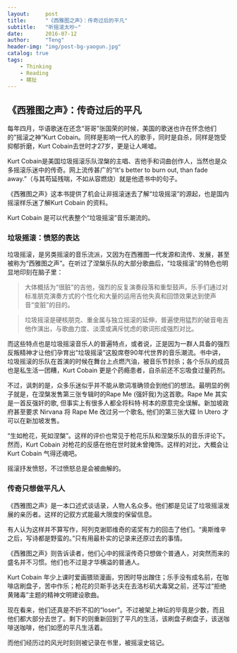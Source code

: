 ```yaml
---
layout:     post
title:      "《西雅图之声》：传奇过后的平凡"
subtitle:   "听摇滚太吵~"
date:       2016-07-12
author:     "Teng"
header-img: "img/post-bg-yaogun.jpg"
catalog: true
tags:
    - Thinking
    - Reading
    - 瞎扯
---
```


## 《西雅图之声》：传奇过后的平凡

每年四月，华语歌迷在还念“哥哥”张国荣的时候，美国的歌迷也许在怀念他们的”摇滚之神“Kurt Cobain。同样是影响一代人的歌手，同时是自杀，同样是饱受抑郁折磨，Kurt Cobain去世时才27岁，更是让人唏嘘。

Kurt Cobain是美国垃圾摇滚乐队涅槃的主唱、吉他手和词曲创作人，当然也是众多摇滚乐迷中的传奇。网上流传甚广的“It's better to burn out, than fade away.”（与其苟延残喘，不如从容燃烧）就是他遗书中的句子。

《西雅图之声》这本书提供了机会让非摇滚迷去了解“垃圾摇滚”的源起，也是国内摇滚样乐迷了解Kurt Cobain 的资料。

Kurt Cobain 是可以代表整个“垃圾摇滚”音乐潮流的。

### **垃圾摇滚：愤怒的表达**

垃圾摇滚，是另类摇滚的音乐流派，又因为在西雅图一代发源和流传、发展，甚至被称为“西雅图之声”。在听过了涅槃乐队的大部分歌曲后，“垃圾摇滚”的特色也明显地印刻在脑子里：

> 大体概括为“很脏”的吉他，强烈的反复演奏段落和重型鼓声。乐手们通过对标准朋克演奏方式的个性化和大量的运用吉他失真和回馈效果达到使声音“变脏”的目的。

> 垃圾摇滚是硬核朋克、重金属与独立摇滚的延伸，普遍使用猛烈的破音电吉他作演出，与歌曲力度、淡漠或满斥忧虑的歌词形成强烈对比。

而这些特点也是垃圾摇滚音乐人的普遍特点，或者说，正是因为一群人具备的强烈反叛精神才让他们孕育出“垃圾摇滚”这股席卷90年代世界的音乐潮流。书中讲，垃圾摇滚的乐队在首演的时候在舞台上点燃汽油，被音乐节封杀；各个乐队的成员也是私生活一团糟，Kurt Cobain 更是个药瘾患者，自杀前还不忘吸食过量药剂。

不过，讽刺的是，众多乐迷似乎并不能从歌词准确领会到他们的想法。最明显的例子就是，在涅槃发售第三张专辑时的Rape Me (强奸我)为这首歌。Rape Me 其实是一首反强奸的歌, 但事实上有很多人都全将科特·柯本的原意完全误解。新加坡政府甚至要求 Nirvana 将 Rape Me 改过另一个歌名, 他们的第三张大碟 In Utero 才可以在新加坡发售。

“生如枪花，死如涅槃”。这样的评价也常见于枪花乐队和涅槃乐队的音乐评论下。然而，Kurt Cobain 对枪花的反感在他在世时就未曾掩饰。这样的对比，大概会让Kurt Cobain 气得还魂吧。

摇滚抒发愤怒，不过愤怒总是会被曲解的。

### **传奇只想做平凡人**

《西雅图之声》是一本口述式谈话录，人物人名众多。他们都是见证了垃圾摇滚发展的亲历者。这样的记叙方式能最大限度的保留信息。

有人认为这样并不算写作，阿列克谢耶维奇的诺奖有力的回击了他们。“奥斯维辛之后，写诗都是野蛮的。”只有用最朴实的记录来还原过去的事情。

《西雅图之声》则告诉读者，他们心中的摇滚传奇只想做个普通人，对突然而来的盛名并不习惯。他们也不过是才华横溢的普通人。

Kurt Cobain 年少上课时爱画猥琐漫画，穷困时导出蹭住；乐手没有成名前，在咖啡店刷盘子，苦中作乐；枪花的贝斯手达夫在去洛杉矶大毒窝之前，还写过“拒绝黄赌毒”主题的精神文明建设歌曲。

现在看来，他们还真是不折不扣的“loser”。不过被架上神坛的毕竟是少数，而且他们都大部分去世了。剩下的则重新回到了平凡的生活，该刷盘子刷盘子，该送咖啡送咖啡，他们如愿的平凡生活着。

而他们经历过的风光时刻则被记录在书里，被摇滚史铭记。
